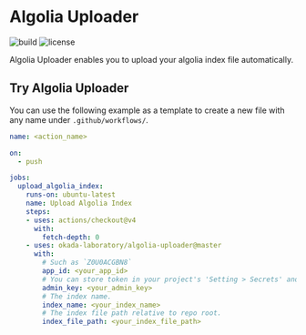 # Algolia Uploader

![build](https://github.com/wangchucheng/algolia-uploader/workflows/build/badge.svg)
![license](https://img.shields.io/github/license/wangchucheng/algolia-uploader)

Algolia Uploader enables you to upload your algolia index file automatically.

## Try Algolia Uploader

You can use the following example as a template to create a new file with any name under `.github/workflows/`.

```yaml
name: <action_name>

on: 
  - push

jobs:
  upload_algolia_index:
    runs-on: ubuntu-latest
    name: Upload Algolia Index
    steps:
    - uses: actions/checkout@v4
      with:
        fetch-depth: 0
    - uses: okada-laboratory/algolia-uploader@master
      with:
        # Such as `Z0U0ACGBN8`
        app_id: <your_app_id>
        # You can store token in your project's 'Setting > Secrets' and reference the name here. Such as ${{ secrets.ALGOLIA_ADMIN_KEY }}
        admin_key: <your_admin_key>
        # The index name. 
        index_name: <your_index_name>
        # The index file path relative to repo root.
        index_file_path: <your_index_file_path>
```
